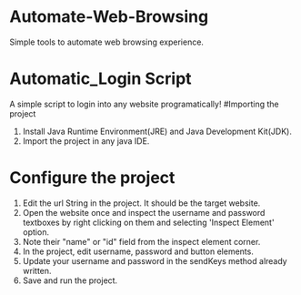 # Automate-Web-Browsing
Simple tools to automate web browsing experience.
# Automatic_Login Script
A simple script to login into any website programatically!
#Importing the project
1. Install Java Runtime Environment(JRE) and Java Development Kit(JDK).
2. Import the project in any java IDE.
# Configure the project
1. Edit the url String in the project. It should be the target website.
2. Open the website once and inspect the username and password textboxes by right clicking on them and selecting 'Inspect Element' option.
3. Note their "name" or "id" field from the inspect element corner.
4. In the project, edit username, password and button elements.
5. Update your username and password in the sendKeys method already written.
6. Save and run the project.
